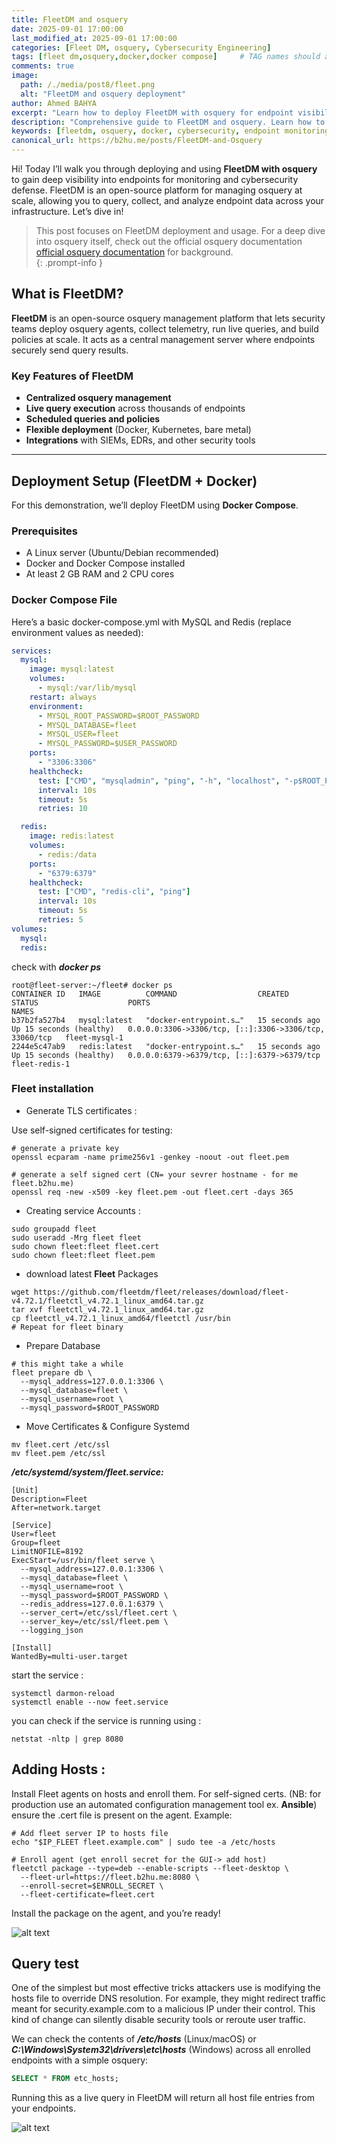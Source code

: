 ```yaml
---
title: FleetDM and osquery
date: 2025-09-01 17:00:00 
last_modified_at: 2025-09-01 17:00:00
categories: [Fleet DM, osquery, Cybersecurity Engineering]
tags: [fleet dm,osquery,docker,docker compose]     # TAG names should always be lowercase
comments: true
image:
  path: /./media/post8/fleet.png
  alt: "FleetDM and osquery deployment"
author: Ahmed BAHYA
excerpt: "Learn how to deploy FleetDM with osquery for endpoint visibility and monitoring. Complete walkthrough with Docker setup, configuration, and integration into your cybersecurity stack."
description: "Comprehensive guide to FleetDM and osquery. Learn how to deploy FleetDM with Docker, manage osquery agents, and integrate with your cybersecurity monitoring stack for enhanced visibility and defense."
keywords: [fleetdm, osquery, docker, cybersecurity, endpoint monitoring, purple team, siem, detection, response]
canonical_url: https://b2hu.me/posts/FleetDM-and-Osquery
---
```


Hi! Today I’ll walk you through deploying and using **FleetDM with osquery** to gain deep visibility into endpoints for monitoring and cybersecurity defense. FleetDM is an open-source platform for managing osquery at scale, allowing you to query, collect, and analyze endpoint data across your infrastructure. Let’s dive in!

> This post focuses on FleetDM deployment and usage. For a deep dive into osquery itself, check out the official osquery documentation [official osquery documentation](https://osquery.readthedocs.io/en/stable/) for background.  
{: .prompt-info }

## What is FleetDM?

**FleetDM** is an open-source osquery management platform that lets security teams deploy osquery agents, collect telemetry, run live queries, and build policies at scale. It acts as a central management server where endpoints securely send query results.  

### Key Features of FleetDM
- **Centralized osquery management**
- **Live query execution** across thousands of endpoints
- **Scheduled queries and policies**
- **Flexible deployment** (Docker, Kubernetes, bare metal)
- **Integrations** with SIEMs, EDRs, and other security tools

---
## Deployment Setup (FleetDM + Docker)

For this demonstration, we’ll deploy FleetDM using **Docker Compose**.

### Prerequisites
- A Linux server (Ubuntu/Debian recommended)
- Docker and Docker Compose installed
- At least 2 GB RAM and 2 CPU cores

### Docker Compose File
Here’s a basic docker-compose.yml with MySQL and Redis (replace environment values as needed):

```yaml
services:
  mysql:
    image: mysql:latest
    volumes:
      - mysql:/var/lib/mysql
    restart: always
    environment:
      - MYSQL_ROOT_PASSWORD=$ROOT_PASSWORD
      - MYSQL_DATABASE=fleet
      - MYSQL_USER=fleet
      - MYSQL_PASSWORD=$USER_PASSWORD
    ports:
      - "3306:3306"
    healthcheck:
      test: ["CMD", "mysqladmin", "ping", "-h", "localhost", "-p$ROOT_PASSWORD"]
      interval: 10s
      timeout: 5s
      retries: 10

  redis:
    image: redis:latest
    volumes:
      - redis:/data
    ports:
      - "6379:6379"
    healthcheck:
      test: ["CMD", "redis-cli", "ping"]
      interval: 10s
      timeout: 5s
      retries: 5
volumes:
  mysql:
  redis:
```
check with ***docker ps***
```shell
root@fleet-server:~/fleet# docker ps
CONTAINER ID   IMAGE          COMMAND                  CREATED          STATUS                    PORTS                                                    NAMES
b37b2fa527b4   mysql:latest   "docker-entrypoint.s…"   15 seconds ago   Up 15 seconds (healthy)   0.0.0.0:3306->3306/tcp, [::]:3306->3306/tcp, 33060/tcp   fleet-mysql-1
2244e5c47ab9   redis:latest   "docker-entrypoint.s…"   15 seconds ago   Up 15 seconds (healthy)   0.0.0.0:6379->6379/tcp, [::]:6379->6379/tcp              fleet-redis-1
``` 
### Fleet installation 
- Generate TLS certificates :

Use self-signed certificates for testing:
```shell
# generate a private key 
openssl ecparam -name prime256v1 -genkey -noout -out fleet.pem

# generate a self signed cert (CN= your sevrer hostname - for me fleet.b2hu.me)
openssl req -new -x509 -key fleet.pem -out fleet.cert -days 365
``` 
- Creating service Accounts :
```shell
sudo groupadd fleet
sudo useradd -Mrg fleet fleet
sudo chown fleet:fleet fleet.cert
sudo chown fleet:fleet fleet.pem
```
- download latest **Fleet** Packages 
```shell
wget https://github.com/fleetdm/fleet/releases/download/fleet-v4.72.1/fleetctl_v4.72.1_linux_amd64.tar.gz
tar xvf fleetctl_v4.72.1_linux_amd64.tar.gz
cp fleetctl_v4.72.1_linux_amd64/fleetctl /usr/bin
# Repeat for fleet binary
```
- Prepare Database
```shell
# this might take a while 
fleet prepare db \
  --mysql_address=127.0.0.1:3306 \
  --mysql_database=fleet \
  --mysql_username=root \
  --mysql_password=$ROOT_PASSWORD
```
- Move Certificates & Configure Systemd
```shell
mv fleet.cert /etc/ssl
mv fleet.pem /etc/ssl
```

***/etc/systemd/system/fleet.service:***

```shell
[Unit]
Description=Fleet
After=network.target

[Service]
User=fleet
Group=fleet
LimitNOFILE=8192
ExecStart=/usr/bin/fleet serve \
  --mysql_address=127.0.0.1:3306 \
  --mysql_database=fleet \
  --mysql_username=root \
  --mysql_password=$ROOT_PASSWORD \
  --redis_address=127.0.0.1:6379 \
  --server_cert=/etc/ssl/fleet.cert \
  --server_key=/etc/ssl/fleet.pem \
  --logging_json

[Install]
WantedBy=multi-user.target
```

start the service :

```shell
systemctl darmon-reload 
systemctl enable --now feet.service
```
you can check if the service is running using :

```shell
netstat -nltp | grep 8080
```
## Adding Hosts : 
Install Fleet agents on hosts and enroll them. For self-signed certs. (NB: for production use  an automated configuration management tool ex. **Ansible**) ensure the .cert file is present on the agent. Example:
```shell
# Add fleet server IP to hosts file
echo "$IP_FLEET fleet.example.com" | sudo tee -a /etc/hosts

# Enroll agent (get enroll secret for the GUI-> add host)
fleetctl package --type=deb --enable-scripts --fleet-desktop \
  --fleet-url=https://fleet.b2hu.me:8080 \
  --enroll-secret=$ENROLL_SECRET \
  --fleet-certificate=fleet.cert
```
Install the package on the agent, and you’re ready!

![alt text](../media/post8/image.png)

## Query test

One of the simplest but most effective tricks attackers use is modifying the hosts file to override DNS resolution. For example, they might redirect traffic meant for security.example.com to a malicious IP under their control. This kind of change can silently disable security tools or reroute user traffic.

We can check the contents of ***/etc/hosts*** (Linux/macOS) or ***C:\Windows\System32\drivers\etc\hosts*** (Windows) across all enrolled endpoints with a simple osquery:

```sql
SELECT * FROM etc_hosts;
```
Running this as a live query in FleetDM will return all host file entries from your endpoints.

![alt text](../media/post8/query_res.png)
